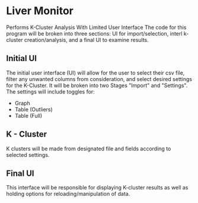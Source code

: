 # Liver Monitor
 Performs K-Cluster Analysis With Limited User Interface
 The code for this program will be broken into three sections: UI for import/selection, interl k-cluster creation/analysis, and a final UI to examine results.
 
 ## Initial UI
  The initial user interface (UI) will allow for the user to select their csv file, filter any unwanted columns from consideration, and select desired settings for the K-Cluster.
  It will be broken into two Stages "Import" and "Settings".
  The settings will include toggles for: 
  - Graph 
  - Table (Outliers) 
  - Table (Full)
  
 ## K - Cluster
  K clusters will be made from designated file and fields according to selected settings.
 
 ## Final UI
  This interface will be responsible for displaying K-cluster results as well as holding options for reloading/manipulation of data.
